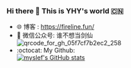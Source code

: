 ### Hi there 👋 This is YHY's world 🇨🇳
- :globe_with_meridians: 博客 : https://fireline.fun/
- :tada: 微信公众号: 谁不想当剑仙  
![qrcode_for_gh_05f7cf7b2ec2_258](https://rawcdn.githack.com/yhy0/PicGoImg/ed84a34833e3682fa0638d825f6e0ccfceaa18c1/goby/20210310205241.jpg)
- :octocat: My Github:  
[![myslef's GitHub stats](https://github-readme-stats.vercel.app/api?username=yhy0)](https://github.com/anuraghazra/github-readme-stats)

<!--
**yhy0/yhy0** is a ✨ _special_ ✨ repository because its `README.md` (this file) appears on your GitHub profile.

Here are some ideas to get you started:

- 🔭 I’m currently working on ...
- 🌱 I’m currently learning ...
- 👯 I’m looking to collaborate on ...
- 🤔 I’m looking for help with ...
- 💬 Ask me about ...
- 📫 How to reach me: ...
- 😄 Pronouns: ...
- ⚡ Fun fact: ...
-->

